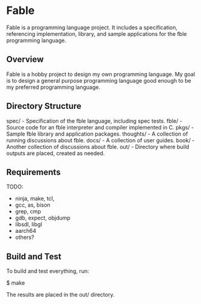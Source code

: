 # Fable

Fable is a programming language project. It includes a specification,
referencing implementation, library, and sample applications for the fble
programming language.

## Overview

Fable is a hobby project to design my own programming language. My goal is to
design a general purpose programming language good enough to be my preferred
programming language.

## Directory Structure

spec/ - Specification of the fble language, including spec tests.
fble/ - Source code for an fble interpreter and compiler implemented in C.
pkgs/ - Sample fble library and application packages.
thoughts/ - A collection of running discussions about fble.
docs/ - A collection of user guides.
book/ - Another collection of discussions about fble.
out/ - Directory where build outputs are placed, created as needed.

## Requirements

TODO:
* ninja, make, tcl,
* gcc, as, bison
* grep, cmp
* gdb, expect, objdump
* libsdl, libgl
* aarch64
* others?

## Build and Test

To build and test everything, run:

  $ make

The results are placed in the out/ directory.

